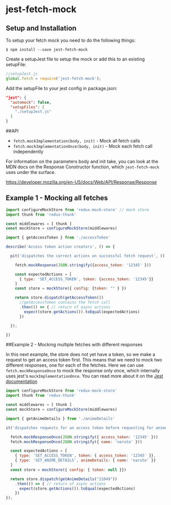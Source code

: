 # jest-fetch-mock

## Setup and Installation

To setup your fetch mock you need to do the following things:

```
$ npm install --save jest-fetch-mock
```

Create a setupJest file to setup the mock or add this to an existing setupFile:

```js
//setupJest.js
global.fetch = require('jest-fetch-mock');
```

Add the setupFile to your jest config in package.json:

```JSON
"jest": {
  "automock": false,
  "setupFiles": [
    "./setupJest.js"
  ]
}
```

##API

* `fetch.mockImplementation(body, init)` - Mock all fetch calls
* `fetch.mockImplementationOnce(body, init)` - Mock each fetch call independently

For information on the parameters body and init take, you can look at the MDN docs on the Response Constructor function, which `jest-fetch-mock` uses under the surface.

https://developer.mozilla.org/en-US/docs/Web/API/Response/Response

## Example 1 - Mocking all fetches

```js
import configureMockStore from 'redux-mock-store' // mock store
import thunk from 'redux-thunk'

const middlewares = [ thunk ]
const mockStore = configureMockStore(middlewares)

import { getAccessToken } from './accessToken'

describe('Access token action creators', () => {

  pit('dispatches the correct actions on successful fetch request', () => {

    fetch.mockResponse(JSON.stringify({access_token: '12345' }))

    const expectedActions = [
      { type: 'SET_ACCESS_TOKEN', token: {access_token: '12345'}}
    ]
    const store = mockStore({ config: {token: "" } })

    return store.dispatch(getAccessToken())
      //getAccessToken contains the fetch call
      .then(() => { // return of async actions
        expect(store.getActions()).toEqual(expectedActions)
      })

  });

})

```

##Example 2 - Mocking multiple fetches with different responses

In this next example, the store does not yet have a token, so we make a request to get an access token first. This means that we need to mock two different responses, one for each of the fetches. Here we can use `fetch.mockResponseOnce` to mock the response only once, which internally uses jest's `mockImplementationOnce`. You can read more about it on the [Jest documentation](https://facebook.github.io/jest/docs/mock-functions.html#content)

```js
import configureMockStore from 'redux-mock-store'
import thunk from 'redux-thunk'

const middlewares = [ thunk ]
const mockStore = configureMockStore(middlewares)

import { getAnimeDetails } from './animeDetails'

it('dispatches requests for an access token before requesting for animeDetails', () => {

  fetch.mockResponseOnce(JSON.stringify({ access_token: '12345' }))
  fetch.mockResponseOnce(JSON.stringify({ name: 'naruto' }))

  const expectedActions = [
    { type: 'SET_ACCESS_TOKEN', token: { access_token: '12345' }},
    { type: 'SET_ANIME_DETAILS', animeDetails: { name: 'naruto' }}
  ]
  const store = mockStore({ config: { token: null }})

  return store.dispatch(getAnimeDetails("21049"))
    .then(() => { // return of async actions
      expect(store.getActions()).toEqual(expectedActions)
    })
});
```
